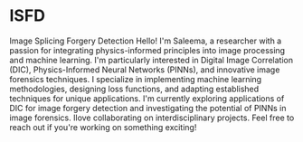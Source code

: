 # ISFD
Image Splicing Forgery Detection
Hello! I'm Saleema, a researcher with a passion for integrating physics-informed principles into image processing and machine learning.
I'm particularly interested in Digital Image Correlation (DIC), Physics-Informed Neural Networks (PINNs), and innovative image forensics techniques.
I specialize in implementing machine learning methodologies, designing loss functions, and adapting established techniques for unique applications.
I'm currently exploring applications of DIC for image forgery detection and investigating the potential of PINNs in image forensics.
Ilove collaborating on interdisciplinary projects. Feel free to reach out if you're working on something exciting!
